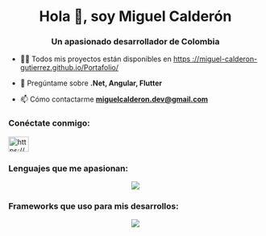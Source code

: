 <h1 align="center">Hola 👋, soy Miguel Calderón</h1>
<h3 align="center">Un apasionado desarrollador de Colombia</h3>

- 👨‍💻 Todos mis proyectos están disponibles en [https ://miguel-calderon-gutierrez.github.io/Portafolio/](https://miguel-calderon-gutierrez.github.io/Portafolio/)

- 💬 Pregúntame sobre **.Net, Angular, Flutter**

- 📫 Cómo contactarme **miguelcalderon.dev@gmail.com**

<h3 align="left">Conéctate conmigo:</h3>
<p align="left">
<a href="https://linkedin .com/in/https://www.linkedin.com/in/programador-miguel-calderon/" target="blank"><img align="center" src="https://static.vecteezy.com/system/resources/previews/018/930/587/original/linkedin-logo-linkedin-icon-transparent-free-png.png" alt="https://www.linkedin.com/in/programador-miguel-calderon/" height="30" width="40" /></a>
</p>


<h3 align="left">Lenguajes que me apasionan:</h3>
<p align="center">
  <a href="https://skillicons.dev">
    <img src="https://skillicons.dev/icons?i=cs,py,ts,java,js,dart&theme=light" />
  </a>
</p>


<h3 align="left">Frameworks que uso para mis desarrollos:</h3>
<p align="center">
  <a href="https://skillicons.dev">
    <img src="https://skillicons.dev/icons?i=angular,flutter,bootstrap,dotnet,fastapi&theme=light" />
  </a>
</p>